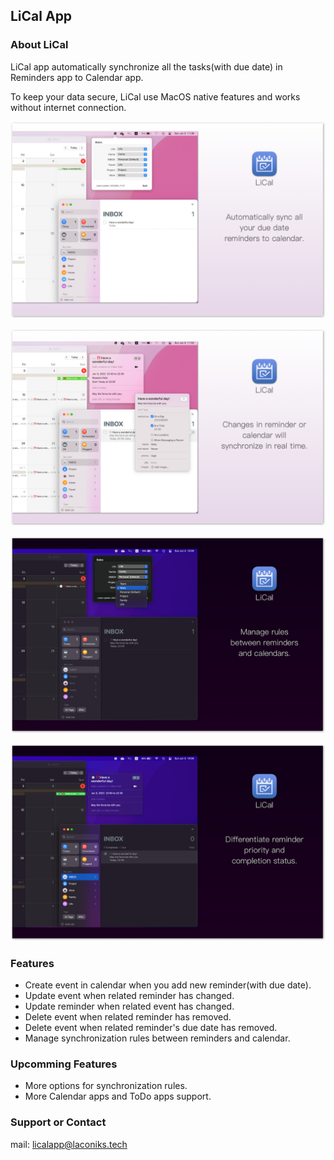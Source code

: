## LiCal App

### About LiCal

LiCal app automatically synchronize all the tasks(with due date) in Reminders app to Calendar app.

To keep your data secure, LiCal use MacOS native features and works without internet connection. 

![Intro](pic/intro.png)

![Sync](pic/sync.png)

![Rules](pic/rules.png)

![Complete](pic/complete.png)

### Features

- Create event in calendar when you add new reminder(with due date).
- Update event when related reminder has changed.
- Update reminder when related event has changed.
- Delete event when related reminder has removed.
- Delete event when related reminder's due date has removed.
- Manage synchronization rules between reminders and calendar.

### Upcomming Features

- More options for synchronization rules.
- More Calendar apps and ToDo apps support.

### Support or Contact

mail: licalapp@laconiks.tech
